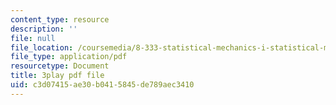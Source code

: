 ```yaml
---
content_type: resource
description: ''
file: null
file_location: /coursemedia/8-333-statistical-mechanics-i-statistical-mechanics-of-particles-fall-2013/c3d07415ae30b0415845de789aec3410_JaEqS1ozlHY.pdf
file_type: application/pdf
resourcetype: Document
title: 3play pdf file
uid: c3d07415-ae30-b041-5845-de789aec3410
---
```

